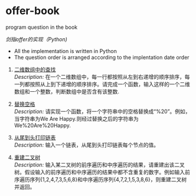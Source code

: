 ﻿# offer-book
program question in the book  

_剑指offer的实现（Python)_  

- All the implementation is written in Python  
- The question order is arranged according to the implentation date order

1. [二维数组中的查找](https://github.com/EasonLee123/offer-book/blob/master/First.py)  
*Description:* 在一个二维数组中，每一行都按照从左到右递增的顺序排序，每一列都按照从上到下递增的顺序排序。请完成一个函数，输入这样的一个二维数组和一个整数，判断数组中是否含有该整数.

2. [替换空格](https://github.com/EasonLee123/Offer-book/blob/master/Sceond.py)  
*Description:* 请实现一个函数，将一个字符串中的空格替换成“%20”。例如，当字符串为We Are Happy.则经过替换之后的字符串为We%20Are%20Happy.

3. [从尾到头打印链表](https://github.com/EasonLee123/Offer-book/blob/master/Third_1.py)  
*Description:* 输入一个链表，从尾到头打印链表每个节点的值。

4. [重建二叉树]()  
*Description:* 输入某二叉树的前序遍历和中序遍历的结果，请重建出该二叉树。假设输入的前序遍历和中序遍历的结果中都不含重复的数字。例如输入前序遍历序列{1,2,4,7,3,5,6,8}和中序遍历序列{4,7,2,1,5,3,8,6}，则重建二叉树并返回。

